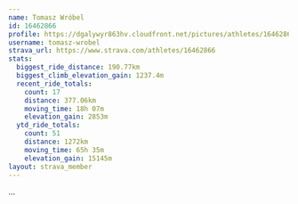 ```yaml
---
name: Tomasz Wróbel
id: 16462866
profile: https://dgalywyr863hv.cloudfront.net/pictures/athletes/16462866/10169785/1/large.jpg
username: tomasz-wrobel
strava_url: https://www.strava.com/athletes/16462866
stats:
  biggest_ride_distance: 190.77km
  biggest_climb_elevation_gain: 1237.4m
  recent_ride_totals:
    count: 17
    distance: 377.06km
    moving_time: 18h 07m
    elevation_gain: 2853m
  ytd_ride_totals:
    count: 51
    distance: 1272km
    moving_time: 65h 35m
    elevation_gain: 15145m
layout: strava_member
--- 
```

...
